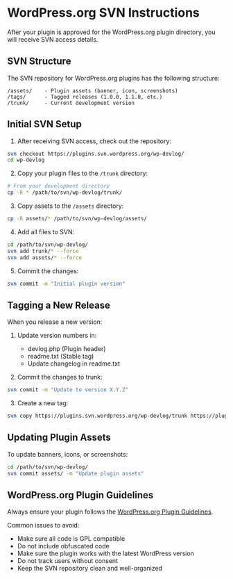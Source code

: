# WordPress.org SVN Instructions

After your plugin is approved for the WordPress.org plugin directory, you will receive SVN access details.

## SVN Structure

The SVN repository for WordPress.org plugins has the following structure:

```
/assets/    - Plugin assets (banner, icon, screenshots)
/tags/      - Tagged releases (1.0.0, 1.1.0, etc.)
/trunk/     - Current development version
```

## Initial SVN Setup

1. After receiving SVN access, check out the repository:

```bash
svn checkout https://plugins.svn.wordpress.org/wp-devlog/
cd wp-devlog
```

2. Copy your plugin files to the `/trunk` directory:

```bash
# From your development directory
cp -R * /path/to/svn/wp-devlog/trunk/
```

3. Copy assets to the `/assets` directory:

```bash
cp -R assets/* /path/to/svn/wp-devlog/assets/
```

4. Add all files to SVN:

```bash
cd /path/to/svn/wp-devlog/
svn add trunk/* --force
svn add assets/* --force
```

5. Commit the changes:

```bash
svn commit -m "Initial plugin version"
```

## Tagging a New Release

When you release a new version:

1. Update version numbers in:
   - devlog.php (Plugin header)
   - readme.txt (Stable tag)
   - Update changelog in readme.txt

2. Commit the changes to trunk:

```bash
svn commit -m "Update to version X.Y.Z"
```

3. Create a new tag:

```bash
svn copy https://plugins.svn.wordpress.org/wp-devlog/trunk https://plugins.svn.wordpress.org/wp-devlog/tags/X.Y.Z -m "Tagging version X.Y.Z"
```

## Updating Plugin Assets

To update banners, icons, or screenshots:

```bash
cd /path/to/svn/wp-devlog/
svn commit assets/ -m "Update plugin assets"
```

## WordPress.org Plugin Guidelines

Always ensure your plugin follows the [WordPress.org Plugin Guidelines](https://developer.wordpress.org/plugins/wordpress-org/detailed-plugin-guidelines/).

Common issues to avoid:
- Make sure all code is GPL compatible
- Do not include obfuscated code
- Make sure the plugin works with the latest WordPress version
- Do not track users without consent
- Keep the SVN repository clean and well-organized 
